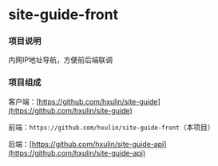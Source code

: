 # site-guide-front

### 项目说明

内网IP地址导航，方便前后端联调

### 项目组成

客户端：[https://github.com/hxulin/site-guide](https://github.com/hxulin/site-guide)

前端：`https://github.com/hxulin/site-guide-front`（本项目）

后端：[https://github.com/hxulin/site-guide-api](https://github.com/hxulin/site-guide-api)

